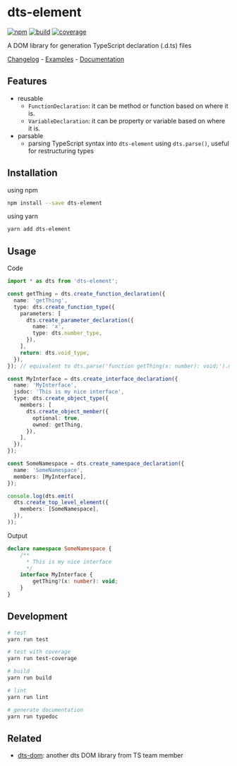 # dts-element

[![npm](https://img.shields.io/npm/v/dts-element.svg)](https://www.npmjs.com/package/dts-element)
[![build](https://img.shields.io/travis/ikatyang/dts-element/master.svg)](https://travis-ci.org/ikatyang/dts-element/builds)
[![coverage](https://img.shields.io/codecov/c/github/ikatyang/dts-element.svg)](https://codecov.io/gh/ikatyang/dts-element)

A DOM library for generation TypeScript declaration (.d.ts) files

[Changelog](https://github.com/ikatyang/dts-element/blob/master/CHANGELOG.md) - [Examples](https://github.com/ikatyang/dts-element/tree/master/tests/) - [Documentation](https://ikatyang.github.io/dts-element/)

## Features
- reusable
  - `FunctionDeclaration`: it can be method or function based on where it is.
  - `VariableDeclaration`: it can be property or variable based on where it is.
- parsable
  - parsing TypeScript syntax into `dts-element` using `dts.parse()`, useful for restructuring types

## Installation

using npm

```sh
npm install --save dts-element
```

using yarn

```sh
yarn add dts-element
```

## Usage

Code

```ts
import * as dts from 'dts-element';

const getThing = dts.create_function_declaration({
  name: 'getThing',
  type: dts.create_function_type({
    parameters: [
      dts.create_parameter_declaration({
        name: 'x',
        type: dts.number_type,
      }),
    ],
    return: dts.void_type,
  }),
}); // equivalent to dts.parse('function getThing(x: number): void;').members[0];

const MyInterface = dts.create_interface_declaration({
  name: 'MyInterface',
  jsdoc: 'This is my nice interface',
  type: dts.create_object_type({
    members: [
      dts.create_object_member({
        optional: true,
        owned: getThing,
      }),
    ],
  }),
});

const SomeNamespace = dts.create_namespace_declaration({
  name: 'SomeNamespace',
  members: [MyInterface],
});

console.log(dts.emit(
  dts.create_top_level_element({
    members: [SomeNamespace],
  }),
));
```

Output

```ts
declare namespace SomeNamespace {
    /**
      * This is my nice interface
      */
    interface MyInterface {
        getThing?(x: number): void;
    }
}
```

## Development

```sh
# test
yarn run test

# test with coverage
yarn run test-coverage

# build
yarn run build

# lint
yarn run lint

# generate documentation
yarn run typedoc
```

## Related

- [dts-dom](https://github.com/RyanCavanaugh/dts-dom): another dts DOM library from TS team member
